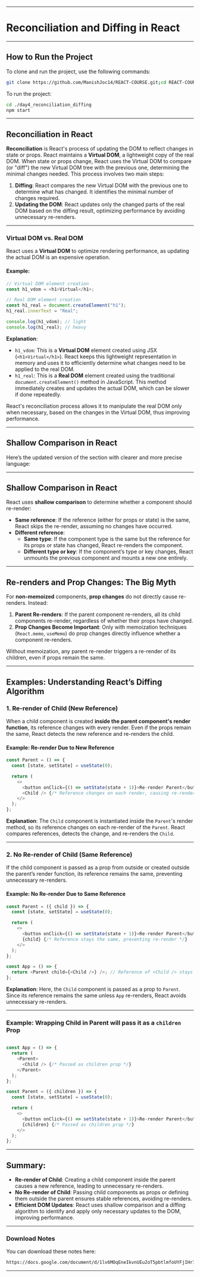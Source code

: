 
---

# Reconciliation and Diffing in React

---

## How to Run the Project

To clone and run the project, use the following commands:

```bash
git clone https://github.com/ManishJoc14/REACT-COURSE.git;cd REACT-COURSE;git sparse-checkout init --cone;git sparse-checkout set day4_reconciliation_diffing;git pull origin master
```

To run the project:

```bash
cd ./day4_reconciliation_diffing
npm start
```

---

## Reconciliation in React

**Reconciliation** is React's process of updating the DOM to reflect changes in state or props. React maintains a **Virtual DOM**, a lightweight copy of the real DOM. When state or props change, React uses the Virtual DOM to compare (or "diff") the new Virtual DOM tree with the previous one, determining the minimal changes needed. This process involves two main steps:

1. **Diffing**: React compares the new Virtual DOM with the previous one to determine what has changed. It identifies the minimal number of changes required.
2. **Updating the DOM**: React updates only the changed parts of the real DOM based on the diffing result, optimizing performance by avoiding unnecessary re-renders.

---

### Virtual DOM vs. Real DOM

React uses a **Virtual DOM** to optimize rendering performance, as updating the actual DOM is an expensive operation.

#### Example:

```javascript
// Virtual DOM element creation
const h1_vdom = <h1>Virtual</h1>;

// Real DOM element creation
const h1_real = document.createElement("h1");
h1_real.innerText = "Real";

console.log(h1_vdom); // light
console.log(h1_real); // heavy
```

**Explanation**:

- `h1_vdom`: This is a **Virtual DOM** element created using JSX (`<h1>Virtual</h1>`). React keeps this lightweight representation in memory and uses it to efficiently determine what changes need to be applied to the real DOM.
- `h1_real`: This is a **Real DOM** element created using the traditional `document.createElement()` method in JavaScript. This method immediately creates and updates the actual DOM, which can be slower if done repeatedly.

React's reconciliation process allows it to manipulate the real DOM only when necessary, based on the changes in the Virtual DOM, thus improving performance.

---

## Shallow Comparison in React

Here’s the updated version of the section with clearer and more precise language:

---

## Shallow Comparison in React

React uses **shallow comparison** to determine whether a component should re-render:

- **Same reference**: If the reference (either for props or state) is the same, React skips the re-render, assuming no changes have occurred.
- **Different reference**:
  - **Same type**: If the component type is the same but the reference for its props or state has changed, React re-renders the component.
  - **Different type or key**: If the component’s type or key changes, React unmounts the previous component and mounts a new one entirely.

---

## Re-renders and Prop Changes: The Big Myth

For **non-memoized** components, **prop changes** do not directly cause re-renders. Instead:

1. **Parent Re-renders**: If the parent component re-renders, all its child components re-render, regardless of whether their props have changed.
2. **Prop Changes Become Important**: Only with memoization techniques (`React.memo`, `useMemo`) do prop changes directly influence whether a component re-renders. 

Without memoization, any parent re-render triggers a re-render of its children, even if props remain the same.

---

## Examples: Understanding React’s Diffing Algorithm

### 1. **Re-render of Child (New Reference)**

When a child component is created **inside the parent component's render function**, its reference changes with every render. Even if the props remain the same, React detects the new reference and re-renders the child.

#### Example: Re-render Due to New Reference

```javascript
const Parent = () => {
  const [state, setState] = useState(0);

  return (
    <>
      <button onClick={() => setState(state + 1)}>Re-render Parent</button>
      <Child /> {/* Reference changes on each render, causing re-render */ }
    </>
  );
};
```

**Explanation**: The `Child` component is instantiated inside the `Parent`'s render method, so its reference changes on each re-render of the `Parent`. React compares references, detects the change, and re-renders the `Child`.

---

### 2. **No Re-render of Child (Same Reference)**

If the child component is passed as a prop from outside or created outside the parent’s render function, its reference remains the same, preventing unnecessary re-renders.

#### Example: No Re-render Due to Same Reference

```javascript
const Parent = ({ child }) => {
  const [state, setState] = useState(0);

  return (
    <>
      <button onClick={() => setState(state + 1)}>Re-render Parent</button>
      {child} {/* Reference stays the same, preventing re-render */}
    </>
  );
};

const App = () => {
  return <Parent child={<Child />} />; // Reference of <Child /> stays the same
};
```

**Explanation**: Here, the `Child` component is passed as a prop to `Parent`. Since its reference remains the same unless `App` re-renders, React avoids unnecessary re-renders.

---


### Example: Wrapping Child in Parent will pass it as a `children` Prop

```javascript

const App = () => {
  return (
    <Parent>
      <Child /> {/* Passed as children prop */}
    </Parent>
  );
};

const Parent = ({ children }) => {
  const [state, setState] = useState(0);

  return (
    <>
      <button onClick={() => setState(state + 1)}>Re-render Parent</button>
      {children} {/* Passed as children prop */}
    </>
  );
};

```

---

## Summary:

- **Re-render of Child**: Creating a child component inside the parent causes a new reference, leading to unnecessary re-renders.
- **No Re-render of Child**: Passing child components as props or defining them outside the parent ensures stable references, avoiding re-renders.
- **Efficient DOM Updates**: React uses shallow comparison and a diffing algorithm to identify and apply only necessary updates to the DOM, improving performance.

---

### Download Notes

You can download these notes here: 
```bash
https://docs.google.com/document/d/1lv6MOqEneIkvnUEu2oT5pbtlmfoUYFjIHr1Jj1wRWR0/edit?usp=sharing
```

---